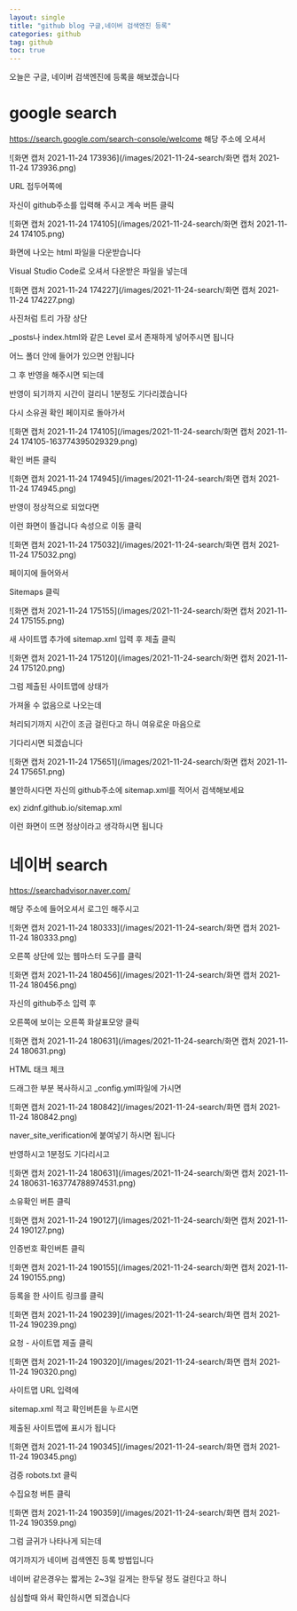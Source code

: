 ```yaml
---
layout: single
title: "github blog 구글,네이버 검색엔진 등록"
categories: github
tag: github
toc: true
---
```


오늘은 구글, 네이버 검색엔진에 등록을 해보겠습니다

# google search

https://search.google.com/search-console/welcome
해당 주소에 오셔서

![화면 캡처 2021-11-24 173936](/images/2021-11-24-search/화면 캡처 2021-11-24 173936.png)

URL 접두어쪽에

자신이 github주소를 입력해 주시고 계속 버튼 클릭



![화면 캡처 2021-11-24 174105](/images/2021-11-24-search/화면 캡처 2021-11-24 174105.png)

화면에 나오는 html 파일을 다운받습니다

Visual Studio Code로 오셔서 다운받은 파일을 넣는데

![화면 캡처 2021-11-24 174227](/images/2021-11-24-search/화면 캡처 2021-11-24 174227.png)

사진처럼 트리 가장 상단

_posts나 index.html와 같은 Level 로서 존재하게 넣어주시면 됩니다

어느 폴더 안에 들어가 있으면 안됩니다



그 후 반영을 해주시면 되는데 

반영이 되기까지 시간이 걸리니 1분정도 기다리겠습니다



다시 소유권 확인 페이지로 돌아가서

![화면 캡처 2021-11-24 174105](/images/2021-11-24-search/화면 캡처 2021-11-24 174105-163774395029329.png)

확인 버튼 클릭

![화면 캡처 2021-11-24 174945](/images/2021-11-24-search/화면 캡처 2021-11-24 174945.png)

반영이 정상적으로 되었다면

이런 화면이 뜰겁니다 속성으로 이동 클릭



![화면 캡처 2021-11-24 175032](/images/2021-11-24-search/화면 캡처 2021-11-24 175032.png)

페이지에 들어와서

Sitemaps 클릭



![화면 캡처 2021-11-24 175155](/images/2021-11-24-search/화면 캡처 2021-11-24 175155.png)

새 사이트맵 추가에 sitemap.xml 입력 후 제출 클릭



![화면 캡처 2021-11-24 175120](/images/2021-11-24-search/화면 캡처 2021-11-24 175120.png)

그럼 제출된 사이트맵에 상태가

가져올 수 없음으로 나오는데

처리되기까지 시간이 조금 걸린다고 하니 여유로운 마음으로

기다리시면 되겠습니다



![화면 캡처 2021-11-24 175651](/images/2021-11-24-search/화면 캡처 2021-11-24 175651.png)

불안하시다면 자신의 github주소에 sitemap.xml를 적어서 검색해보세요

ex) zidnf.github.io/sitemap.xml

이런 화면이 뜨면 정상이라고 생각하시면 됩니다



# 네이버 search

https://searchadvisor.naver.com/

해당 주소에 들어오셔서 로그인 해주시고

![화면 캡처 2021-11-24 180333](/images/2021-11-24-search/화면 캡처 2021-11-24 180333.png)

오른쪽 상단에 있는 웹마스터 도구를 클릭



![화면 캡처 2021-11-24 180456](/images/2021-11-24-search/화면 캡처 2021-11-24 180456.png)

자신의 github주소 입력 후 

오른쪽에 보이는 오른쪽 화살표모양 클릭

![화면 캡처 2021-11-24 180631](/images/2021-11-24-search/화면 캡처 2021-11-24 180631.png)

HTML 태크 체크

드래그한 부분 복사하시고 _config.yml파일에 가시면



![화면 캡처 2021-11-24 180842](/images/2021-11-24-search/화면 캡처 2021-11-24 180842.png)

naver_site_verification에 붙여넣기 하시면 됩니다

반영하시고 1분정도 기다리시고

![화면 캡처 2021-11-24 180631](/images/2021-11-24-search/화면 캡처 2021-11-24 180631-163774788974531.png)

소유확인 버튼 클릭

![화면 캡처 2021-11-24 190127](/images/2021-11-24-search/화면 캡처 2021-11-24 190127.png)

인증번호 확인버튼 클릭

![화면 캡처 2021-11-24 190155](/images/2021-11-24-search/화면 캡처 2021-11-24 190155.png)

등록을 한 사이트 링크를 클릭

![화면 캡처 2021-11-24 190239](/images/2021-11-24-search/화면 캡처 2021-11-24 190239.png)



요청 - 사이트맵 제출 클릭

![화면 캡처 2021-11-24 190320](/images/2021-11-24-search/화면 캡처 2021-11-24 190320.png)

사이트맵 URL 입력에

sitemap.xml 적고 확인버튼을 누르시면

제출된 사이트맵에 표시가 됩니다

![화면 캡처 2021-11-24 190345](/images/2021-11-24-search/화면 캡처 2021-11-24 190345.png)

검증 robots.txt 클릭

수집요청 버튼 클릭

![화면 캡처 2021-11-24 190359](/images/2021-11-24-search/화면 캡처 2021-11-24 190359.png)

그럼 글귀가 나타나게 되는데

여기까지가 네이버 검색엔진 등록 방법입니다



네이버 같은경우는 짧게는 2~3일 길게는 한두달 정도 걸린다고 하니

심심할때 와서 확인하시면 되겠습니다


